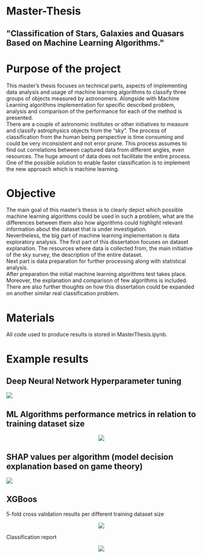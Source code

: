 # Master-Thesis 
## "Classification of Stars, Galaxies and Quasars Based on Machine Learning Algorithms."  

# Purpose of the project
This master’s thesis focuses on technical parts, aspects of implementing data analysis and usage of machine learning algorithms to classify three groups of objects measured by astronomers. Alongside with Machine Learning algorithms implementation for specific described problem, analysis and comparison of the performance for each of the method is presented.  
There are a couple of astronomic institutes or other initiatives to measure and classify astrophysics objects from the “sky”. The process of classification from the human being perspective is time consuming and could be very inconsistent and not error prune. This process assumes to find out correlations between captured data from different angles, even resources. The huge amount of data does not facilitate the entire process. One of the possible solution to enable faster classification is to implement the new approach which is machine learning.  
# Objective
The main goal of this master’s thesis is to clearly depict which possible machine learning algorithms could be used in such a problem, what are the differences between them also how algorithms could highlight relevant information about the dataset that is under investigation.  
Nevertheless, the big part of machine learning implementation is data exploratory analysis. The first part of this dissertation focuses on dataset explanation. The resources where data is collected from, the main initiative of the sky survey, the description of the entire dataset.  
Next part is data preparation for further processing along with statistical analysis.  
After preparation the initial machine learning algorithms test takes place. Moreover, the explanation and comparison of few algorithms is included.  
There are also further thoughts on how this dissertation could be expanded on another similar real classification problem.

# Materials  
All code used to produce results is stored in MasterThesis.ipynb.  

# Example results  
## Deep Neural Network Hyperparameter tuning  
<img src="https://github.com/amasend/Master-Thesis/blob/master/Figures/Figure%2064.%20Deep%20Neural%20Network%20Training%20Validation%20Accuracy%20Scores%20for%20Different%20Parameters..png?raw=true"/>  

## ML Algorithms performance metrics in relation to training dataset size  
<p align="center">
<img src="https://github.com/amasend/Master-Thesis/blob/master/Figures/Figure%2070.%20Learning%20Curves%20for%20Each%20ML%20Algorithm%20Part%201..png?raw=true"/>  
</p>

## SHAP values per algorithm (model decision explanation based on game theory) 
<img src="https://github.com/amasend/Master-Thesis/blob/master/Figures/Figure%2075.%20Summarize%20the%20Impact%20of%20All%20Features%20Over%20the%20Entire%20Dataset%20Part%201..png?raw=true"/>  

## XGBoos  
5-fold cross validation results per different training dataset size  
<p align="center">
<img src="https://github.com/amasend/Master-Thesis/blob/master/Tables/Table%2022.%205-fold%20Cross-Validation%20XGB%20Metrics%20After%20Grid%20Search..PNG?raw=truee"/>  
</p>
Classification report  
<p align="center">
<img src="https://github.com/amasend/Master-Thesis/blob/master/Tables/Table%2023.%20XGB%20Classification%20Report..PNG?raw=true"/>  
</p>
